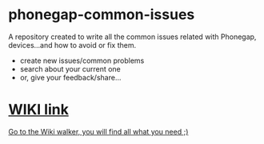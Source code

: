 phonegap-common-issues
======================

A repository created to write all the common issues related with Phonegap, devices...and how to avoid or fix them.

* create new issues/common problems
* search about your current one
* or, give your feedback/share...

# [WIKI link](https://github.com/bichotll/phonegap-common-issues/wiki/Home)
[Go to the Wiki walker, you will find all what you need ;)](https://github.com/bichotll/phonegap-common-issues/wiki/Home)

